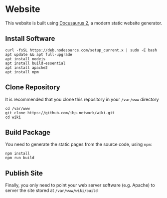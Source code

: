 # Website

This website is built using [Docusaurus 2](https://docusaurus.io/), a modern static website generator.

## Install Software

``` shell
curl -fsSL https://deb.nodesource.com/setup_current.x | sudo -E bash
apt update && apt full-upgrade
apt install nodejs
apt install build-essential
apt install apache2
apt install npm
```

## Clone Repository

It is recommended that you clone this repository in your `/var/www` directory

``` shell
cd /var/www
git clone https://github.com/ibp-network/wiki.git
cd wiki
```

## Build Package

You need to generate the static pages from the source code, using `npm`:

``` shell
npm install
npm run build
```

## Publish Site

Finally, you only need to point your web server software (e.g. Apache) to server the site stored at `/var/www/wiki/build`
